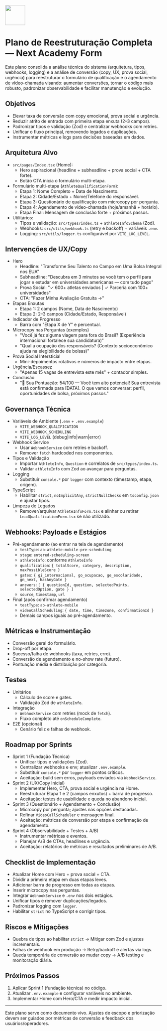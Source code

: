 <img src="https://r2cdn.perplexity.ai/pplx-full-logo-primary-dark%402x.png" style="height:64px;margin-right:32px"/>

# Plano de Reestruturação Completa — Next Academy Form

Este plano consolida a análise técnica do sistema (arquitetura, tipos, webhooks, logging) e a análise de conversão (copy, UX, prova social, urgência) para reestruturar o formulário de qualificação e o agendamento de vídeo-chamada visando: aumentar conversões, tornar o código mais robusto, padronizar observabilidade e facilitar manutenção e evolução.

## Objetivos
- Elevar taxa de conversão com copy emocional, prova social e urgência.
- Reduzir atrito de entrada com primeira etapa enxuta (2–3 campos).
- Padronizar tipos e validação (Zod) e centralizar webhooks com retries.
- Unificar o fluxo principal, removendo legados e duplicações.
- Instrumentar métricas e logs para decisões baseadas em dados.

## Arquitetura Alvo
- `src/pages/Index.tsx` (Home):
  - Hero aspiracional (headline + subheadline + prova social + CTA forte).
  - Botão CTA inicia o formulário multi-etapa.
- Formulário multi-etapa (`AthleteQualificationForm`):
  - Etapa 1: Nome Completo + Data de Nascimento.
  - Etapa 2: Cidade/Estado + Nome/Telefone do responsável.
  - Etapa 3: Questionário de qualificação com microcopy por pergunta.
  - Etapa 4: Agendamento de vídeo-chamada (hoje/amanhã + horário).
  - Etapa Final: Mensagem de conclusão forte + próximos passos.
- Utilitários:
  - Tipos e validação: `src/types/index.ts` + `athleteInfoSchema` (Zod).
  - Webhooks: `src/utils/webhook.ts` (retry e backoff) + variáveis `.env`.
  - Logging: `src/utils/logger.ts` configurável por `VITE_LOG_LEVEL`.

## Intervenções de UX/Copy
- Hero
  - Headline: "Transforme Seu Talento no Campo em Uma Bolsa Integral nos EUA"
  - Subheadline: "Descubra em 3 minutos se você tem o perfil para jogar e estudar em universidades americanas — com tudo pago"
  - Prova Social: "✓ 600+ atletas enviados | ✓ Parceria com 100+ universidades"
  - CTA: "Fazer Minha Avaliação Gratuita →"
- Etapas Enxutas
  - Etapa 1: 2 campos (Nome, Data de Nascimento)
  - Etapa 2: 2–3 campos (Cidade/Estado, Responsável)
- Indicador de Progresso
  - Barra com "Etapa X de Y" e percentual.
- Microcopy nas Perguntas (exemplos)
  - "Você já fez alguma viagem para fora do Brasil? (Experiência internacional fortalece sua candidatura)"
  - "Qual a ocupação dos responsáveis? (Contexto socioeconômico ajuda na elegibilidade de bolsas)"
- Prova Social Intersticial
  - Mini-depoimentos rotativos e números de impacto entre etapas.
- Urgência/Escassez
  - "Apenas 15 vagas de entrevista este mês" + contador simples.
- Conclusão
  - "🎉 Sua Pontuação: 54/100 — Você tem alto potencial! Sua entrevista está confirmada para [DATA]. O que vamos conversar: perfil, oportunidades de bolsa, próximos passos."

## Governança Técnica
- Variáveis de Ambiente (`.env` + `.env.example`)
  - `VITE_WEBHOOK_QUALIFICATION`
  - `VITE_WEBHOOK_SCHEDULING`
  - `VITE_LOG_LEVEL` (debug|info|warn|error)
- Webhook Service
  - Usar `WebhookService` com retries e backoff.
  - Remover `fetch` hardcoded nos componentes.
- Tipos e Validação
  - Importar `AthleteInfo`, `Question` e correlatos de `src/types/index.ts`.
  - Validar `athleteInfo` com Zod ao avançar para perguntas.
- Logging
  - Substituir `console.*` por `logger` com contexto (timestamp, etapa, origem).
- TypeScript
  - Habilitar `strict`, `noImplicitAny`, `strictNullChecks` em `tsconfig.json` e ajustar tipos.
- Limpeza de Legados
  - Remover/arquivar `AthleteInfoForm.tsx` e alinhar ou retirar `LeadQualificationForm.tsx` se não utilizado.

## Webhooks: Payloads e Estágios
- Pré-agendamento (ao entrar na tela de agendamento)
  - `testType`: `ab-athlete-mobile-pre-scheduling`
  - `stage`: `entered-scheduling-screen`
  - `athleteInfo`: conforme `AthleteInfo`
  - `qualification`: `{ totalScore, category, description, maxPossibleScore }`
  - `gates`: `{ gi_internacional, go_ocupacao, ge_escolaridade, gn_next, hasAnyGate }`
  - `answers`: `[ { questionId, question, selectedPoints, selectedOption, gate } ]`
  - `source`, `timestamp`, `url`
- Final (após confirmar agendamento)
  - `testType`: `ab-athlete-mobile`
  - `videoCallScheduling`: `{ date, time, timezone, confirmationId }`
  - Demais campos iguais ao pré-agendamento.

## Métricas e Instrumentação
- Conversão geral do formulário.
- Drop-off por etapa.
- Sucesso/falha de webhooks (taxa, retries, erro).
- Conversão de agendamento e no-show rate (futuro).
- Pontuação média e distribuição por categoria.

## Testes
- Unitários
  - Cálculo de score e gates.
  - Validação Zod de `athleteInfo`.
- Integração
  - `WebhookService` com retries (mock de `fetch`).
  - Fluxo completo até `onScheduleComplete`.
- E2E (opcional)
  - Cenário feliz e falhas de webhook.

## Roadmap por Sprints
- Sprint 1 (Fundação Técnica)
  - Unificar tipos e validações (Zod).
  - Centralizar webhooks e env; atualizar `.env.example`.
  - Substituir `console.*` por `logger` em pontos críticos.
  - Aceitação: build sem erros, payloads enviados via `WebhookService`.
- Sprint 2 (UX/Copy Inicial)
  - Implementar Hero, CTA, prova social e urgência na Home.
  - Reestruturar Etapa 1 e 2 (campos enxutos) + barra de progresso.
  - Aceitação: testes de usabilidade e queda no abandono inicial.
- Sprint 3 (Questionário + Agendamento + Conclusão)
  - Microcopy por pergunta; ajustes nas opções destacadas.
  - Refinar `VideoCallScheduler` e mensagem final.
  - Aceitação: métricas de conversão por etapa e confirmação de agendamento.
- Sprint 4 (Observabilidade + Testes + A/B)
  - Instrumentar métricas e eventos.
  - Planejar A/B de CTAs, headlines e urgência.
  - Aceitação: relatórios de métricas e resultados preliminares de A/B.

## Checklist de Implementação
- Atualizar Home com Hero + prova social + CTA.
- Dividir a primeira etapa em duas etapas leves.
- Adicionar barra de progresso em todas as etapas.
- Inserir microcopy nas perguntas.
- Integrar `WebhookService` e `.env` nos dois estágios.
- Unificar tipos e remover duplicações/legados.
- Padronizar logging com `logger`.
- Habilitar `strict` no TypeScript e corrigir tipos.

## Riscos e Mitigações
- Quebra de tipos ao habilitar `strict` → Mitigar com Zod e ajustes incrementais.
- Falhas de webhook em produção → Retry/backoff e alertas via logs.
- Queda temporária de conversão ao mudar copy → A/B testing e monitoração diária.

## Próximos Passos
1. Aplicar Sprint 1 (fundação técnica) no código.
2. Atualizar `.env.example` e configurar variáveis no ambiente.
3. Implementar Home com Hero/CTA e medir impacto inicial.

---
Este plano serve como documento vivo. Ajustes de escopo e priorização devem ser guiados por métricas de conversão e feedback dos usuários/operadores.

